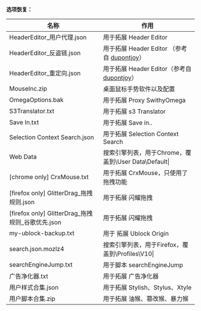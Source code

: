 **选项恢复：**


|名称|作用|
| --------| --------|
|HeaderEditor_用户代理.json|用于拓展 Header Editor|
|HeaderEditor_反盗链.json|用于拓展 Header Editor （参考自 <a href="https://github.com/dupontjoy/customization/tree/master/Rules/HeaderEditor" rel="noopener" target="_blank">dupontjoy</a>）|
|HeaderEditor_重定向.json|用于拓展 Header Editor（参考自 <a href="https://github.com/dupontjoy/customization/tree/master/Rules/HeaderEditor" rel="noopener" target="_blank">dupontjoy</a>）|
|MouseInc.zip |桌面鼠标手势软件以及配置|
|OmegaOptions.bak|用于拓展 Proxy SwithyOmega|
|S3Translator.txt|用于拓展 s3 Translator|
|Save In.txt|用于拓展 Save in..|
|Selection Context Search.json|用于拓展 Selection Context Search|
|Web Data|搜索引擎列表，用于Chrome，覆盖到\User Data\Default\|
|[chrome only] CrxMouse.txt|用于拓展 CrxMouse，只使用了拖拽功能|
|[firefox only] GlitterDrag_拖拽规则.json|用于拓展 闪耀拖拽|
|[firefox only] GlitterDrag_拖拽规则_谷歌优先.json|用于拓展 闪耀拖拽|
|my-ublock-backup.txt|用于 拓展 Ublock Origin|
|search.json.mozlz4|搜索引擎列表，用于Firefox，覆盖到\Profiles\V10\|
|searchEngineJump.txt|用于脚本 searchEngineJump|
|广告净化器.txt|用于拓展 广告净化器|
|用户样式合集.json|用于拓展 Stylish、Stylus、Xtyle|
|用户脚本合集.zip|用于拓展 油猴、篡改猴、暴力猴|

